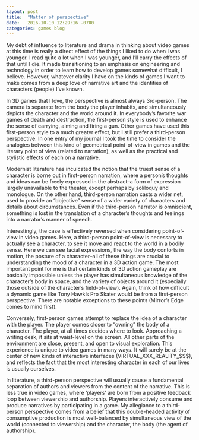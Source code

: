 ```yaml
---
layout: post
title:  "Matter of perspective"
date:   2016-10-10 12:29:16 -0700
categories: games blog
---
```


My debt of influence to literature and drama in thinking about video games at this time is really a direct effect of the things I liked to do when I was younger. I read quite a lot when I was younger, and I’ll carry the effects of that until I die. It made transitioning to an emphasis on engineering and technology in order to learn how to develop games somewhat difficult, I believe. However, whatever clarity I have on the kinds of games I want to make comes from a deep love of narrative art and the identities of characters (people) I’ve known.

In 3D games that I love, the perspective is almost always 3rd-person. The camera is separate from the body the player inhabits, and simultaneously depicts the character and the world around it. In everybody’s favorite war games of death and destruction, the first-person style is used to enhance the sense of carrying, aiming and firing a gun. Other games have used this first-person style to a much greater effect, but I still prefer a third-person perspective. In one entry of my journal I took the time to consider the analogies between this kind of geometrical point-of-view in games and the literary point of view (related to narration), as well as the practical and stylistic effects of each on a narrative.

Modernist literature has inculcated the notion that the truest sense of a character is borne out in first-person narration, where a person’s thoughts and ideas can be freely expressed in the abstract–a form of expression largely unavailable to the theater, except perhaps by soliloquy and monologue. On the other hand, third-person narration casts a wider net, used to provide an “objective” sense of a wider variety of characters and details about circumstances. Even if the third-person narrator is omniscient, something is lost in the translation of a character’s thoughts and feelings into a narrator’s manner of speech.

Interestingly, the case is effectively reversed when considering point-of-view in video games. Here, a third-person point-of-view is necessary to actually see a character, to see it move and react to the world in a bodily sense. Here we can see facial expressions, the way the body contorts in motion, the posture of a character–all of these things are crucial to understanding the mood of a character in a 3D action game. The most important point for me is that certain kinds of 3D action gameplay are basically impossible unless the player has simultaneous knowledge of the character’s body in space, and the variety of objects around it (especially those outside of the character’s field-of-view). Again, think of how difficult a dynamic game like Tony Hawk’s Pro Skater would be from a first-person perspective. There are notable exceptions to these points (Mirror’s Edge comes to mind first).

Conversely, first-person games attempt to replace the idea of a character with the player. The player comes closer to “owning” the body of a character. The player, at all times decides where to look. Approaching a writing desk, it sits at waist-level on the screen. All other parts of the environment are close, present, and open to visual exploration. This experience is unique to video games in many ways. It will surely be at the center of new kinds of interactive interfaces (VIRTUAL_XXX_REALITY_$$$), and reflects the fact that the most interesting character in each of our lives is usually ourselves.

In literature, a third-person perspective will usually cause a fundamental separation of authors and viewers from the content of the narrative. This is less true in video games, where ‘players’ are born from a positive feedback loop between viewership and authorship. Players interactively consume and produce narratives by participating in a game. My allegiance to a third-person perspective comes from a belief that this double-headed activity of consumptive production is most well-balanced by simultaneous view of the world (connected to viewership) and the character, the body (the agent of authorship).
